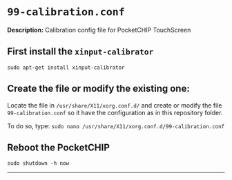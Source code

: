 # **`99-calibration.conf`**

  **Description:** Calibration config file for PocketCHIP TouchScreen

## First install the `xinput-calibrator`

  `sudo apt-get install xinput-calibrator`

## Create the file or modify the existing one:

  Locate the file in `/usr/share/X11/xorg.conf.d/` and create or modify the file `99-calibration.conf` so it have the configuration as in this repository folder.
  
  To do so, type: `sudo nano /usr/share/X11/xorg.conf.d/99-calibration.conf` 

## Reboot the PocketCHIP

  `sudo shutdown -h now`
  
___
